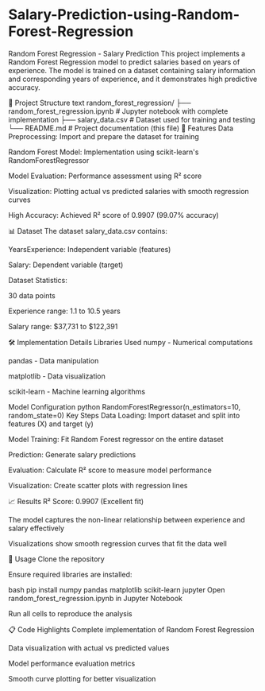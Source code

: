 # Salary-Prediction-using-Random-Forest-Regression


Random Forest Regression - Salary Prediction
This project implements a Random Forest Regression model to predict salaries based on years of experience. The model is trained on a dataset containing salary information and corresponding years of experience, and it demonstrates high predictive accuracy.

📁 Project Structure
text
random_forest_regression/
├── random_forest_regression.ipynb  # Jupyter notebook with complete implementation
├── salary_data.csv                 # Dataset used for training and testing
└── README.md                       # Project documentation (this file)
🚀 Features
Data Preprocessing: Import and prepare the dataset for training

Random Forest Model: Implementation using scikit-learn's RandomForestRegressor

Model Evaluation: Performance assessment using R² score

Visualization: Plotting actual vs predicted salaries with smooth regression curves

High Accuracy: Achieved R² score of 0.9907 (99.07% accuracy)

📊 Dataset
The dataset salary_data.csv contains:

YearsExperience: Independent variable (features)

Salary: Dependent variable (target)

Dataset Statistics:

30 data points

Experience range: 1.1 to 10.5 years

Salary range: $37,731 to $122,391

🛠️ Implementation Details
Libraries Used
numpy - Numerical computations

pandas - Data manipulation

matplotlib - Data visualization

scikit-learn - Machine learning algorithms

Model Configuration
python
RandomForestRegressor(n_estimators=10, random_state=0)
Key Steps
Data Loading: Import dataset and split into features (X) and target (y)

Model Training: Fit Random Forest regressor on the entire dataset

Prediction: Generate salary predictions

Evaluation: Calculate R² score to measure model performance

Visualization: Create scatter plots with regression lines

📈 Results
R² Score: 0.9907 (Excellent fit)

The model captures the non-linear relationship between experience and salary effectively

Visualizations show smooth regression curves that fit the data well

🎯 Usage
Clone the repository

Ensure required libraries are installed:

bash
pip install numpy pandas matplotlib scikit-learn jupyter
Open random_forest_regression.ipynb in Jupyter Notebook

Run all cells to reproduce the analysis

📋 Code Highlights
Complete implementation of Random Forest Regression

Data visualization with actual vs predicted values

Model performance evaluation metrics

Smooth curve plotting for better visualization
